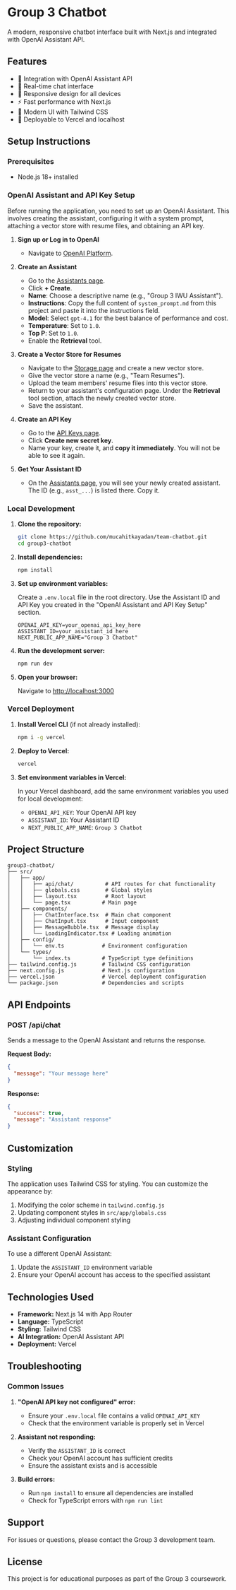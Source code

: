 # Group 3 Chatbot

A modern, responsive chatbot interface built with Next.js and integrated with OpenAI Assistant API.

## Features

- 🤖 Integration with OpenAI Assistant API
- 💬 Real-time chat interface
- 📱 Responsive design for all devices
- ⚡ Fast performance with Next.js
- 🎨 Modern UI with Tailwind CSS
- 🚀 Deployable to Vercel and localhost

## Setup Instructions

### Prerequisites

- Node.js 18+ installed

### OpenAI Assistant and API Key Setup

Before running the application, you need to set up an OpenAI Assistant. This involves creating the assistant, configuring it with a system prompt, attaching a vector store with resume files, and obtaining an API key.

1.  **Sign up or Log in to OpenAI**
    *   Navigate to [OpenAI Platform](https://platform.openai.com/).

2.  **Create an Assistant**
    *   Go to the [Assistants page](https://platform.openai.com/assistants).
    *   Click **+ Create**.
    *   **Name**: Choose a descriptive name (e.g., "Group 3 IWU Assistant").
    *   **Instructions**: Copy the full content of `system_prompt.md` from this project and paste it into the instructions field.
    *   **Model**: Select `gpt-4.1` for the best balance of performance and cost.
    *   **Temperature**: Set to `1.0`.
    *   **Top P**: Set to `1.0`.
    *   Enable the **Retrieval** tool.

3.  **Create a Vector Store for Resumes**
    *   Navigate to the [Storage page](https://platform.openai.com/storage/vector_stores) and create a new vector store.
    *   Give the vector store a name (e.g., "Team Resumes").
    *   Upload the team members' resume files into this vector store.
    *   Return to your assistant's configuration page. Under the **Retrieval** tool section, attach the newly created vector store.
    *   Save the assistant.

4.  **Create an API Key**
    *   Go to the [API Keys page](https://platform.openai.com/api-keys).
    *   Click **Create new secret key**.
    *   Name your key, create it, and **copy it immediately**. You will not be able to see it again.

5.  **Get Your Assistant ID**
    *   On the [Assistants page](https://platform.openai.com/assistants), you will see your newly created assistant. The ID (e.g., `asst_...`) is listed there. Copy it.

### Local Development

1. **Clone the repository:**
   ```bash
   git clone https://github.com/mucahitkayadan/team-chatbot.git
   cd group3-chatbot
   ```

2. **Install dependencies:**
   ```bash
   npm install
   ```

3. **Set up environment variables:**
   
   Create a `.env.local` file in the root directory. Use the Assistant ID and API Key you created in the "OpenAI Assistant and API Key Setup" section.
   ```env
   OPENAI_API_KEY=your_openai_api_key_here
   ASSISTANT_ID=your_assistant_id_here
   NEXT_PUBLIC_APP_NAME="Group 3 Chatbot"
   ```

4. **Run the development server:**
   ```bash
   npm run dev
   ```

5. **Open your browser:**
   
   Navigate to [http://localhost:3000](http://localhost:3000)

### Vercel Deployment

1. **Install Vercel CLI** (if not already installed):
   ```bash
   npm i -g vercel
   ```

2. **Deploy to Vercel:**
   ```bash
   vercel
   ```

3. **Set environment variables in Vercel:**
   
   In your Vercel dashboard, add the same environment variables you used for local development:
   - `OPENAI_API_KEY`: Your OpenAI API key
   - `ASSISTANT_ID`: Your Assistant ID
   - `NEXT_PUBLIC_APP_NAME`: `Group 3 Chatbot`

## Project Structure

```
group3-chatbot/
├── src/
│   ├── app/
│   │   ├── api/chat/          # API routes for chat functionality
│   │   ├── globals.css        # Global styles
│   │   ├── layout.tsx         # Root layout
│   │   └── page.tsx          # Main page
│   ├── components/
│   │   ├── ChatInterface.tsx  # Main chat component
│   │   ├── ChatInput.tsx      # Input component
│   │   ├── MessageBubble.tsx  # Message display
│   │   └── LoadingIndicator.tsx # Loading animation
│   ├── config/
│   │   └── env.ts            # Environment configuration
│   └── types/
│       └── index.ts          # TypeScript type definitions
├── tailwind.config.js        # Tailwind CSS configuration
├── next.config.js            # Next.js configuration
├── vercel.json               # Vercel deployment configuration
└── package.json              # Dependencies and scripts
```

## API Endpoints

### POST /api/chat

Sends a message to the OpenAI Assistant and returns the response.

**Request Body:**
```json
{
  "message": "Your message here"
}
```

**Response:**
```json
{
  "success": true,
  "message": "Assistant response"
}
```

## Customization

### Styling

The application uses Tailwind CSS for styling. You can customize the appearance by:

1. Modifying the color scheme in `tailwind.config.js`
2. Updating component styles in `src/app/globals.css`
3. Adjusting individual component styling

### Assistant Configuration

To use a different OpenAI Assistant:

1. Update the `ASSISTANT_ID` environment variable
2. Ensure your OpenAI account has access to the specified assistant

## Technologies Used

- **Framework:** Next.js 14 with App Router
- **Language:** TypeScript
- **Styling:** Tailwind CSS
- **AI Integration:** OpenAI Assistant API
- **Deployment:** Vercel

## Troubleshooting

### Common Issues

1. **"OpenAI API key not configured" error:**
   - Ensure your `.env.local` file contains a valid `OPENAI_API_KEY`
   - Check that the environment variable is properly set in Vercel

2. **Assistant not responding:**
   - Verify the `ASSISTANT_ID` is correct
   - Check your OpenAI account has sufficient credits
   - Ensure the assistant exists and is accessible

3. **Build errors:**
   - Run `npm install` to ensure all dependencies are installed
   - Check for TypeScript errors with `npm run lint`

## Support

For issues or questions, please contact the Group 3 development team.

## License

This project is for educational purposes as part of the Group 3 coursework. 

